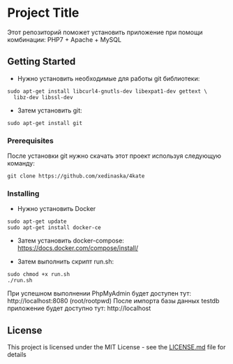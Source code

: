 # Project Title

Этот репозиторий поможет установить приложение при помощи комбинации: PHP7 + Apache + MySQL

## Getting Started

- Нужно установить необходимые для работы git библиотеки: 
```
sudo apt-get install libcurl4-gnutls-dev libexpat1-dev gettext \
  libz-dev libssl-dev
```

- Затем установить git: 
```
sudo apt-get install git
```

### Prerequisites

После установки git нужно скачать этот проект используя следующую команду: 

```
git clone https://github.com/xedinaska/4kate
```

### Installing

- Нужно установить Docker 

```
sudo apt-get update
sudo apt-get install docker-ce
```

- Затем установить docker-compose: https://docs.docker.com/compose/install/

- Затем выполнить скрипт run.sh: 
```
sudo chmod +x run.sh
./run.sh 
```

При успешном выполнении PhpMyAdmin будет доступен тут: 
http://localhost:8080 (root/rootpwd)
После импорта базы данных testdb приложение будет доступно тут: http://localhost


## License

This project is licensed under the MIT License - see the [LICENSE.md](LICENSE.md) file for details
